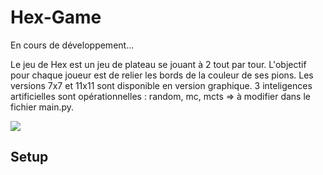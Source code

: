# Hex-Game

En cours de développement...

Le jeu de Hex est un jeu de plateau se jouant à 2 tout par tour. L'objectif pour chaque joueur est de relier les bords de la couleur de ses pions.
Les versions 7x7 et 11x11 sont disponible en version graphique.
3 inteligences artificielles sont opérationnelles : random, mc, mcts => à modifier dans le fichier main.py.

![](https://upload.wikimedia.org/wikipedia/commons/3/38/Hex-board-11x11-%282%29.jpg)

## Setup

